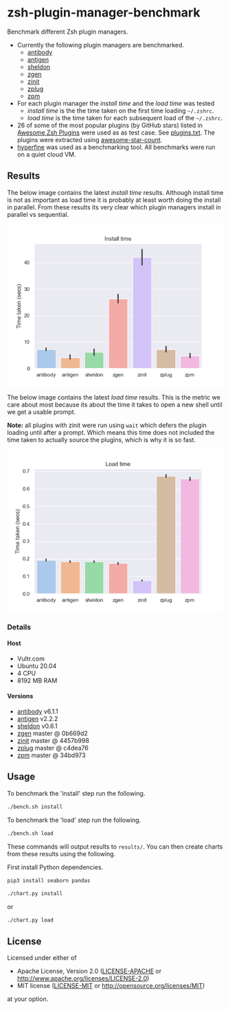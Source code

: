 # zsh-plugin-manager-benchmark

Benchmark different Zsh plugin managers.

- Currently the following plugin managers are benchmarked.
  - [antibody]
  - [antigen]
  - [sheldon]
  - [zgen]
  - [zinit]
  - [zplug]
  - [zpm]
- For each plugin manager the *install time* and the *load time* was tested
  - *install time* is the the time taken on the first time loading `~/.zshrc`.
  - *load time* is the time taken for each subsequent load of the `~/.zshrc`.
- 26 of some of the most popular plugins (by GitHub stars) listed in [Awesome
  Zsh Plugins](https://github.com/unixorn/awesome-zsh-plugins/) were used as as
  test case. See [plugins.txt](./src/plugins.txt). The plugins were extracted
  using [awesome-star-count].
- [hyperfine] was used as a benchmarking tool. All benchmarks were run on a
  quiet cloud VM.

[awesome-star-count]: https://github.com/rossmacarthur/awesome-star-count
[hyperfine]: https://github.com/sharkdp/hyperfine

## Results

The below image contains the latest *install time* results. Although install
time is not as important as load time it is probably at least worth doing the
install in parallel. From these results its very clear which plugin managers
install in parallel vs sequential.

![Install time](results/install.png)

The below image contains the latest *load time* results. This is the metric we
care about most because its about the time it takes to open a new shell until we
get a usable prompt.

**Note:** all plugins with zinit were run using `wait` which defers the plugin
loading until after a prompt. Which means this time does not included the time
taken to actually source the plugins, which is why it is so fast.

![Load time](results/load.png)

### Details

#### Host
- Vultr.com
- Ubuntu 20.04
- 4 CPU
- 8192 MB RAM

#### Versions
- [antibody] v6.1.1
- [antigen] v2.2.2
- [sheldon] v0.6.1
- [zgen] master @ 0b669d2
- [zinit] master @ 4457b998
- [zplug] master @ c4dea76
- [zpm] master @ 34bd973

[antibody]: https://github.com/getantibody/antibody
[antigen]: https://github.com/zsh-users/antigen
[sheldon]: https://github.com/rossmacarthur/sheldon
[zgen]: https://github.com/tarjoilija/zgen
[zinit]: https://github.com/zdharma/zinit
[zplug]: https://github.com/zplug/zplug
[zpm]: https://github.com/zpm-zsh/zpm

## Usage

To benchmark the 'install' step run the following.
```sh
./bench.sh install
```

To benchmark the 'load' step run the following.
```sh
./bench.sh load
```

These commands will output results to `results/`. You can then create charts
from these results using the following.

First install Python dependencies.

```
pip3 install seaborn pandas
```

```sh
./chart.py install
```

or

```sh
./chart.py load
```

## License

Licensed under either of

- Apache License, Version 2.0 ([LICENSE-APACHE](LICENSE-APACHE) or
  http://www.apache.org/licenses/LICENSE-2.0)
- MIT license ([LICENSE-MIT](LICENSE-MIT) or http://opensource.org/licenses/MIT)

at your option.
